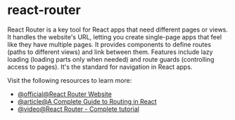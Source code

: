 # react-router

React Router is a key tool for React apps that need different pages or views. It handles the website's URL, letting you create single-page apps that feel like they have multiple pages. It provides components to define routes (paths to different views) and link between them. Features include lazy loading (loading parts only when needed) and route guards (controlling access to pages). It's the standard for navigation in React apps.

Visit the following resources to learn more:

- [@official@React Router Website](https://reactrouter.com/en/main)
- [@article@A Complete Guide to Routing in React](https://hygraph.com/blog/routing-in-react)
- [@video@React Router - Complete tutorial](https://www.youtube.com/watch?v=oTIJunBa6MA)
